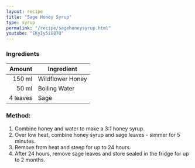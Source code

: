 ```yaml
---
layout: recipe
title: "Sage Honey Syrup"
type: syrup
permalink: "/recipe/sagehoneysyrup.html"
youtube: "EKyIy5iG87Q"
---
```


### Ingredients

|   Amount | Ingredient       |
| -------: | ---------------- |
|   150 ml | Wildflower Honey |
|    50 ml | Boiling Water    |
| 4 leaves | Sage             |

### Method:

1. Combine honey and water to make a 3:1 honey syrup.
2. Over low heat, combine honey syrup and sage leaves - simmer for 5 minutes.
3. Remove from heat and steep for up to 24 hours.
4. After 24 hours, remove sage leaves and store sealed in the fridge for up to 2 months.
